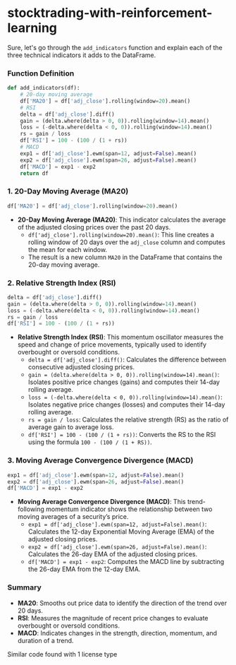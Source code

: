 # stocktrading-with-reinforcement-learning

Sure, let's go through the `add_indicators` function and explain each of the three technical indicators it adds to the DataFrame.

### Function Definition
```python
def add_indicators(df):
    # 20-day moving average
    df['MA20'] = df['adj_close'].rolling(window=20).mean()
    # RSI
    delta = df['adj_close'].diff()
    gain = (delta.where(delta > 0, 0)).rolling(window=14).mean()
    loss = (-delta.where(delta < 0, 0)).rolling(window=14).mean()
    rs = gain / loss
    df['RSI'] = 100 - (100 / (1 + rs))
    # MACD
    exp1 = df['adj_close'].ewm(span=12, adjust=False).mean()
    exp2 = df['adj_close'].ewm(span=26, adjust=False).mean()
    df['MACD'] = exp1 - exp2
    return df
```

### 1. 20-Day Moving Average (MA20)
```python
df['MA20'] = df['adj_close'].rolling(window=20).mean()
```
- **20-Day Moving Average (MA20)**: This indicator calculates the average of the adjusted closing prices over the past 20 days.
  - `df['adj_close'].rolling(window=20).mean()`: This line creates a rolling window of 20 days over the `adj_close` column and computes the mean for each window.
  - The result is a new column `MA20` in the DataFrame that contains the 20-day moving average.

### 2. Relative Strength Index (RSI)
```python
delta = df['adj_close'].diff()
gain = (delta.where(delta > 0, 0)).rolling(window=14).mean()
loss = (-delta.where(delta < 0, 0)).rolling(window=14).mean()
rs = gain / loss
df['RSI'] = 100 - (100 / (1 + rs))
```
- **Relative Strength Index (RSI)**: This momentum oscillator measures the speed and change of price movements, typically used to identify overbought or oversold conditions.
  - `delta = df['adj_close'].diff()`: Calculates the difference between consecutive adjusted closing prices.
  - `gain = (delta.where(delta > 0, 0)).rolling(window=14).mean()`: Isolates positive price changes (gains) and computes their 14-day rolling average.
  - `loss = (-delta.where(delta < 0, 0)).rolling(window=14).mean()`: Isolates negative price changes (losses) and computes their 14-day rolling average.
  - `rs = gain / loss`: Calculates the relative strength (RS) as the ratio of average gain to average loss.
  - `df['RSI'] = 100 - (100 / (1 + rs))`: Converts the RS to the RSI using the formula `100 - (100 / (1 + RS))`.

### 3. Moving Average Convergence Divergence (MACD)
```python
exp1 = df['adj_close'].ewm(span=12, adjust=False).mean()
exp2 = df['adj_close'].ewm(span=26, adjust=False).mean()
df['MACD'] = exp1 - exp2
```
- **Moving Average Convergence Divergence (MACD)**: This trend-following momentum indicator shows the relationship between two moving averages of a security’s price.
  - `exp1 = df['adj_close'].ewm(span=12, adjust=False).mean()`: Calculates the 12-day Exponential Moving Average (EMA) of the adjusted closing prices.
  - `exp2 = df['adj_close'].ewm(span=26, adjust=False).mean()`: Calculates the 26-day EMA of the adjusted closing prices.
  - `df['MACD'] = exp1 - exp2`: Computes the MACD line by subtracting the 26-day EMA from the 12-day EMA.

### Summary
- **MA20**: Smooths out price data to identify the direction of the trend over 20 days.
- **RSI**: Measures the magnitude of recent price changes to evaluate overbought or oversold conditions.
- **MACD**: Indicates changes in the strength, direction, momentum, and duration of a trend.

Similar code found with 1 license type